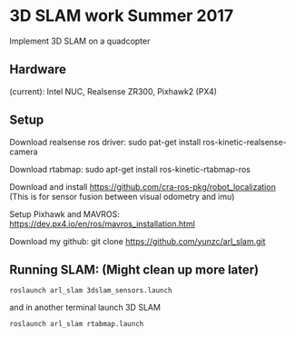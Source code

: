 
# 3D SLAM work Summer 2017

Implement 3D SLAM on a quadcopter

## Hardware 

(current): Intel NUC, Realsense ZR300, Pixhawk2 (PX4)

## Setup

Download realsense ros driver: sudo pat-get install ros-kinetic-realsense-camera 

Download rtabmap: sudo apt-get install ros-kinetic-rtabmap-ros

Download and install https://github.com/cra-ros-pkg/robot_localization (This is for sensor fusion between visual odometry and imu)

Setup Pixhawk and MAVROS: https://dev.px4.io/en/ros/mavros_installation.html 

Download my github: git clone https://github.com/yunzc/arl_slam.git 


## Running SLAM: (Might clean up more later)

```
roslaunch arl_slam 3dslam_sensors.launch
```
and in another terminal launch 3D SLAM 
```
roslaunch arl_slam rtabmap.launch 
```




